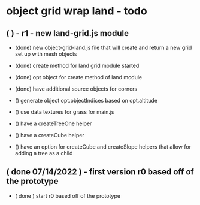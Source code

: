 # object grid wrap land - todo


## (  ) - r1 - new land-grid.js module
* (done) new object-grid-land.js file that will create and return a new grid set up with mesh objects
* (done) create method for land grid module started
* (done) opt object for create method of land module
* (done) have additional source objects for corners


* () generate object opt.objectIndices based on opt.altitude


* () use data textures for grass for main.js
* () have a createTreeOne helper
* () have a createCube helper
* () have an option for createCube and createSlope helpers that allow for adding a tree as a child

## ( done 07/14/2022 ) - first version r0 based off of the prototype
* ( done ) start r0 based off of the prototype
